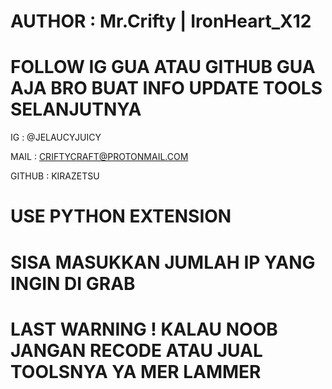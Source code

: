 # AUTHOR : Mr.Crifty | IronHeart_X12

# FOLLOW IG GUA ATAU GITHUB GUA AJA BRO BUAT INFO UPDATE TOOLS SELANJUTNYA
IG : @JELAUCYJUICY

MAIL : CRIFTYCRAFT@PROTONMAIL.COM

GITHUB : KIRAZETSU

# USE PYTHON EXTENSION
# SISA MASUKKAN JUMLAH IP YANG INGIN DI GRAB

# LAST WARNING ! KALAU NOOB JANGAN RECODE ATAU JUAL TOOLSNYA YA MER LAMMER

